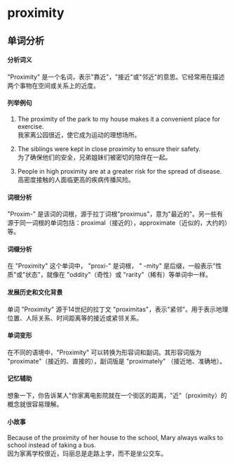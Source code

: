 # proximity

## 单词分析

  

#### 分析词义

  

"Proximity" 是一个名词，表示"靠近"，"接近"或"邻近"的意思。它经常用在描述两个事物在空间或关系上的近度。

  

#### 列举例句

  

1.  The proximity of the park to my house makes it a convenient place for exercise.  
    我家离公园很近，使它成为运动的理想场所。
    
      
    
2.  The siblings were kept in close proximity to ensure their safety.  
    为了确保他们的安全，兄弟姐妹们被密切的陪伴在一起。
    
      
    
3.  People in high proximity are at a greater risk for the spread of disease.  
    高密度接触的人面临更高的疾病传播风险。
    
      
    

  

#### 词根分析

  

"Proxim-" 是该词的词根，源于拉丁词根"proximus"，意为"最近的"。另一些有源于同一词根的单词包括：proximal（接近的），approximate（近似的，大约的）等。

  

#### 词缀分析

  

在 "Proximity" 这个单词中， "proxi-" 是词根， " -mity" 是后缀，一般表示"性质"或"状态"，就像在 "oddity"（奇性）或 "rarity"（稀有）等单词中一样。

  

#### 发展历史和文化背景

  

单词 "Proximity" 源于14世纪的拉丁文 "proximitas"，表示"紧邻"。用于表示地理位置、人际关系、时间距离等的接近或紧邻关系。

  

#### 单词变形

  

在不同的语境中，"Proximity" 可以转换为形容词和副词。其形容词版为 "proximate"（接近的、直接的），副词版是 "proximately" （接近地、准确地）。

  

#### 记忆辅助

  

想象一下，你告诉某人"你家离电影院就在一个街区的距离，"近"（proximity）的概念就很容易理解。

  

#### 小故事

  

Because of the proximity of her house to the school, Mary always walks to school instead of taking a bus.  
因为家离学校很近，玛丽总是走路上学，而不是坐公交车。
